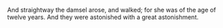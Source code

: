 And straightway the damsel arose, and walked; for she was of the age of twelve years. And they were astonished with a great astonishment.
